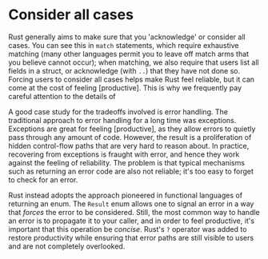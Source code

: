 # Consider all cases

Rust generally aims to make sure that you 'acknowledge' or consider all cases. You can see this in `match` statements, which require exhaustive matching (many other languages permit you to leave off match arms that you believe cannot occur); when matching, we also require that users list all fields in a struct, or acknowledge (with `..`) that they have not done so. Forcing users to consider all cases helps make Rust feel reliable, but it can come at the cost of feeling [productive]. This is why we frequently pay careful attention to the details of 

A good case study for the tradeoffs involved is error handling. The traditional approach to error handling for a long time was exceptions. Exceptions are great for feeling [productive], as they allow errors to quietly pass through any amount of code. However, the result is a proliferation of hidden control-flow paths that are very hard to reason about. In practice, recovering from exceptions is fraught with error, and hence they work against the feeling of reliability. The problem is that typical mechanisms such as returning an error code are also not reliable; it's too easy to forget to check for an error.

Rust instead adopts the approach pioneered in functional languages of returning an enum. The `Result` enum allows one to signal an error in a way that *forces* the error to be considered. Still, the most common way to handle an error is to propagate it to your caller, and in order to feel productive, it's important that this operation be *concise*. Rust's `?` operator was added to restore productivity while ensuring that error paths are still visible to users and are not completely overlooked.
